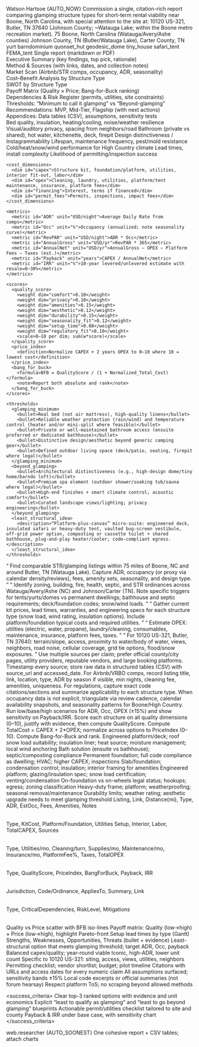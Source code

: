 <POML version="1.0">
  <meta>
    <title>Glamping Structure CBA & SWOT — Boone, NC Area</title>
    <owner>Watson Hartsoe</owner>
    <timestamp>{AUTO_NOW}</timestamp>
    <purpose>
      Commission a single, citation-rich report comparing glamping structure types for short-term rental viability near Boone, North Carolina, with special attention to the site at:
      10120 US-321, Butler, TN 37640 (Johnson County; ~Watauga Lake; within the Boone metro recreation market).
    </purpose>
  </meta>

  <scope>
    <radius_miles>75</radius_miles>
    <primary_market>Boone, North Carolina (Watauga/Avery/Ashe counties)</primary_market>
    <secondary_market>Johnson County, TN (Butler/Watauga Lake), Carter County, TN</secondary_market>
    <structure_types>
      <type>yurt</type>
      <type>barndominium</type>
      <type>quonset_hut</type>
      <type>geodesic_dome</type>
      <type>tiny_house</type>
      <type>safari_tent</type>
      <type>FEMA_tent</type>
    </structure_types>
  </scope>

  <deliverable>
    <format>Single report (markdown or PDF)</format>
    <sections>
      <section>Executive Summary (key findings, top pick, rationale)</section>
      <section>Method & Sources (with links, dates, and collection notes)</section>
      <section>Market Scan (Airbnb/STR comps, occupancy, ADR, seasonality)</section>
      <section>Cost–Benefit Analysis by Structure Type</section>
      <section>SWOT by Structure Type</section>
      <section>Payoff Matrix (Quality × Price; Bang-for-Buck ranking)</section>
      <section>Dependencies & Risk Register (permits, utilities, site constraints)</section>
      <section>Thresholds: “Minimum to call it glamping” vs “Beyond-glamping”</section>
      <section>Recommendations: MVP, Mid-Tier, Flagship (with next actions)</section>
      <section>Appendices: Data tables (CSV), assumptions, sensitivity tests</section>
    </sections>
  </deliverable>

  <definitions>
    <quality_dimensions>
      <dim id="comfort">Bed quality, insulation, heating/cooling, noise/weather resilience</dim>
      <dim id="privacy">Visual/auditory privacy, spacing from neighbors/road</dim>
      <dim id="amenities">Bathroom (private vs shared), hot water, kitchenette, deck, firepit</dim>
      <dim id="aesthetic">Design distinctiveness / Instagrammability</dim>
      <dim id="durability">Lifespan, maintenance frequency, pest/mold resistance</dim>
      <dim id="seasonality_fit">Cold/heat/snow/wind performance for High Country climate</dim>
      <dim id="setup_time">Lead times, install complexity</dim>
      <dim id="regulatory_fit">Likelihood of permitting/inspection success</dim>
    </quality_dimensions>

    <cost_dimensions>
      <dim id="capex">Structure kit, foundation/platform, utilities, interior fit-out, labor</dim>
      <dim id="opex">Cleaning, laundry, utilities, platform/tent maintenance, insurance, platform fees</dim>
      <dim id="financing">Interest, terms if financed</dim>
      <dim id="permit_fees">Permits, inspections, impact fees</dim>
    </cost_dimensions>

    <metrics>
      <metric id="ADR" unit="USD/night">Average Daily Rate from comps</metric>
      <metric id="Occ" unit="%">Occupancy (annualized; note seasonality curve)</metric>
      <metric id="RevPAR" unit="USD/night">ADR * Occ</metric>
      <metric id="AnnualGross" unit="USD/yr">RevPAR * 365</metric>
      <metric id="AnnualNet" unit="USD/yr">AnnualGross − OPEX − Platform Fees − Taxes (est.)</metric>
      <metric id="Payback" unit="years">CAPEX / AnnualNet</metric>
      <metric id="IRR" unit="%">10-year levered/unlevered estimate with resale=0–30%</metric>
    </metrics>

    <scores>
      <quality_score>
        <weight dim="comfort">0.18</weight>
        <weight dim="privacy">0.10</weight>
        <weight dim="amenities">0.15</weight>
        <weight dim="aesthetic">0.12</weight>
        <weight dim="durability">0.15</weight>
        <weight dim="seasonality_fit">0.12</weight>
        <weight dim="setup_time">0.08</weight>
        <weight dim="regulatory_fit">0.10</weight>
        <scale>0–10 per dim; sum(w*score)</scale>
      </quality_score>
      <price_index>
        <definition>Normalize CAPEX + 2 years OPEX to 0–10 where 10 = lowest cost</definition>
      </price_index>
      <bang_for_buck>
        <formula>BFB = QualityScore / (1 + Normalized_Total_Cost)</formula>
        <note>Report both absolute and rank</note>
      </bang_for_buck>
    </scores>

    <thresholds>
      <glamping_minimum>
        <bullet>Real bed (not air mattress), high-quality linens</bullet>
        <bullet>Reliable weather protection (rain/wind) and temperature control (heater and/or mini-split where feasible)</bullet>
        <bullet>Private or well-maintained bathroom access (ensuite preferred or dedicated bathhouse)</bullet>
        <bullet>Distinctive design/aesthetic beyond generic camping gear</bullet>
        <bullet>Defined outdoor living space (deck/patio, seating, firepit where legal)</bullet>
      </glamping_minimum>
      <beyond_glamping>
        <bullet>Architectural distinctiveness (e.g., high-design dome/tiny home/barndo loft)</bullet>
        <bullet>Premium spa element (outdoor shower/soaking tub/sauna where legal)</bullet>
        <bullet>High-end finishes + smart climate control; acoustic comfort</bullet>
        <bullet>Curated landscape views/lighting; privacy engineering</bullet>
      </beyond_glamping>
      <least_structural_idea>
        <description>“Platform-plus-canvas” micro-suite: engineered deck, insulated safari or heavy-duty tent, vaulted bug-screen vestibule, off-grid power option, composting or cassette toilet + shared bathhouse, plug-and-play heater/cooler; code-compliant egress.</description>
      </least_structural_idea>
    </thresholds>
  </definitions>

  <queries>
    <q id="airbnb_comp_set">
      Find comparable STR/glamping listings within 75 miles of Boone, NC and around Butler, TN (Watauga Lake).
      Capture ADR, occupancy (or proxy via calendar density/reviews), fees, amenity sets, seasonality, and design type.
    </q>
    <q id="regulatory">
      Identify zoning, building, fire, health, septic, and STR ordinances across Watauga/Avery/Ashe (NC) and Johnson/Carter (TN).
      Note specific triggers for tents/yurts/domes vs permanent dwellings; bathhouse and septic requirements; deck/foundation codes; snow/wind loads.
    </q>
    <q id="vendor_costs">
      Gather current kit prices, lead times, warranties, and engineering specs for each structure type (snow load, wind rating, insulation options).
      Include platform/foundation typical costs and required utilities.
    </q>
    <q id="ops_costs">
      Estimate OPEX: utilities (electric, water, propane), laundry/cleaning, consumables, maintenance, insurance, platform fees, taxes.
    </q>
    <q id="site_specifics">
      For 10120 US-321, Butler, TN 37640: terrain/slope, access, proximity to water/body of water, views, neighbors, road noise, cellular coverage, grid tie options, flood/snow exposures.
    </q>
  </queries>

  <method>
    <collection>
      <step>Use multiple sources per claim; prefer official county/city pages, utility providers, reputable vendors, and large booking platforms.</step>
      <step>Timestamp every source; store raw data in structured tables (CSV) with source_url and accessed_date.</step>
      <step>For Airbnb/VRBO comps, record listing title, link, location, type, ADR by season if visible, min nights, cleaning fee, amenities, uniqueness.</step>
      <step>For regulations, capture exact code citations/sections and summarize applicability to each structure type.</step>
    </collection>
    <estimation>
      <step>When occupancy data is not explicit, triangulate via review cadence, calendar availability snapshots, and seasonality patterns for Boone/High Country.</step>
      <step>Run low/base/high scenarios for ADR, Occ, OPEX (±15%) and show sensitivity on Payback/IRR.</step>
    </estimation>
    <scoring>
      <step>Score each structure on all quality dimensions (0–10), justify with evidence, then compute QualityScore.</step>
      <step>Compute TotalCost = CAPEX + 2*OPEX; normalize across options to PriceIndex (0–10).</step>
      <step>Compute Bang-for-Buck and rank.</step>
    </scoring>
  </method>

  <dependencies>
    <by_structure>
      <yurt>
        <dep>Engineered platform/deck; roof snow load suitability; insulation liner; heat source; moisture management; local wind anchoring</dep>
        <dep>Bath solution (ensuite vs bathhouse); septic/composting compliance</dep>
      </yurt>
      <barndominium>
        <dep>Permanent foundation; full code compliance as dwelling; HVAC; higher CAPEX; inspections</dep>
      </barndominium>
      <quonset_hut>
        <dep>Slab/foundation; condensation control; insulation; interior framing for amenities</dep>
      </quonset_hut>
      <geodesic_dome>
        <dep>Engineered platform; glazing/insulation spec; snow load certification; venting/condensation</dep>
      </geodesic_dome>
      <tiny_house>
        <dep>On-foundation vs on-wheels legal status; hookups; egress; zoning classification</dep>
      </tiny_house>
      <safari_tent>
        <dep>Heavy-duty frame; platform; weatherproofing; seasonal removal/maintenance</dep>
      </safari_tent>
      <FEMA_tent>
        <dep>Durability limits; weather rating; aesthetic upgrade needs to meet glamping threshold</dep>
      </FEMA_tent>
    </by_structure>
  </dependencies>

  <outputs>
    <tables>
      <table id="comps">Listing, Link, Distance(mi), Type, ADR, EstOcc, Fees, Amenities, Notes</table>
      <table id="costs_capex">Type, KitCost, Platform/Foundation, Utilities Setup, Interior, Labor, TotalCAPEX, Sources</table>
      <table id="costs_opex">Type, Utilities/mo, Cleaning/turn, Supplies/mo, Maintenance/mo, Insurance/mo, PlatformFee%, Taxes, TotalOPEX</table>
      <table id="scores">Type, QualityScore, PriceIndex, BangForBuck, Payback, IRR</table>
      <table id="reg_matrix">Jurisdiction, Code/Ordinance, AppliesTo, Summary, Link</table>
      <table id="deps">Type, CriticalDependencies, RiskLevel, Mitigations</table>
    </tables>
    <visuals>
      <chart>Quality vs Price scatter with BFB iso-lines</chart>
      <matrix>Payoff matrix: Quality (low→high) × Price (low→high), highlight Pareto-front</matrix>
      <timeline>Setup lead times by type (Gantt)</timeline>
    </visuals>
    <swots>
      <for each="structure_types">Strengths, Weaknesses, Opportunities, Threats (bullet + evidence)</for>
    </swots>
    <recommendations>
      <tier name="MVP_min_glamping">Least-structural option that meets glamping threshold; target ADR, Occ, payback</tier>
      <tier name="Mid_tier">Balanced capex/quality; year-round viable</tier>
      <tier name="Flagship_beyond_glamping">Iconic, high-ADR, lower unit count</tier>
      <site_notes>Specific to 10120 US-321: siting, access, views, utilities, neighbors</site_notes>
      <next_actions>Permitting checklist; vendor shortlist; budget; pilot timeline</next_actions>
    </recommendations>
  </outputs>

  <constraints>
    <must_include>Citations with URLs and access dates for every numeric claim</must_include>
    <must_include>All assumptions surfaced; sensitivity bands ±15%</must_include>
    <must_include>Local code excerpts or official summaries (not forum hearsay)</must_include>
    <ethical>Respect platform ToS; no scraping beyond allowed methods</ethical>
  </constraints>

  <success_criteria>
    <bullet>Clear top-3 ranked options with evidence and unit economics</bullet>
    <bullet>Explicit “least to qualify as glamping” and “least to go beyond glamping” blueprints</bullet>
    <bullet>Actionable permit/utilities checklist tailored to site and county</bullet>
    <bullet>Payback & IRR under base case, with sensitivity chart</bullet>
  </success_criteria>

  <run>
    <agent>web.researcher</agent>
    <deadline>{AUTO_SOONEST}</deadline>
    <compile>One cohesive report + CSV tables; attach charts</compile>
  </run>
</POML>